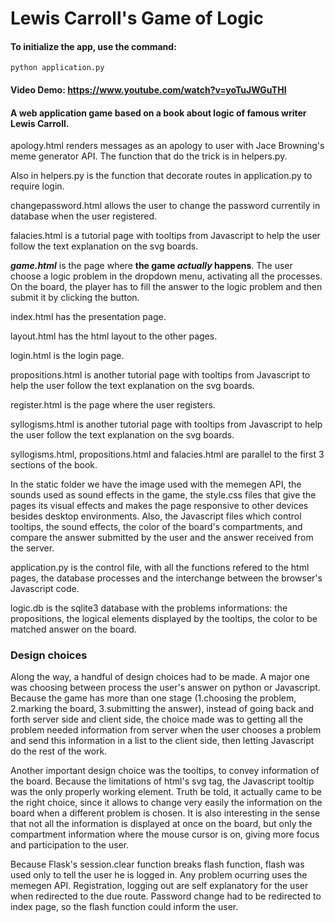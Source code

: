# Lewis Carroll's Game of Logic
#### To initialize the app, use the command:
```
python application.py
```

#### Video Demo:  https://www.youtube.com/watch?v=yoTuJWGuTHI
#### A web application game based on a book about logic of famous writer Lewis Carroll.

apology.html renders messages as an apology to user with Jace Browning's meme generator API. The function that do
the trick is in helpers.py.

Also in helpers.py is the function that decorate routes in application.py to require login.

changepassword.html allows the user to change the password currentily in database when the user registered.

falacies.html is a tutorial page with tooltips from Javascript to help the user follow the text explanation on the svg boards.

***game.html*** is the page where **the game _actually_ happens**. The user choose a logic problem in the dropdown menu, activating
all the processes. On the board, the player has to fill the answer to the logic problem and then submit it by clicking the button.

index.html has the presentation page.

layout.html has the html layout to the other pages.

login.html is the login page.

propositions.html is another tutorial page with tooltips from Javascript to help the user follow the text explanation on the svg boards.

register.html is the page where the user registers.

syllogisms.html is another tutorial page with tooltips from Javascript to help the user follow the text explanation on the svg boards.

syllogisms.html, propositions.html and falacies.html are parallel to the first 3 sections of the book.

In the static folder we have the image used with the memegen API, the sounds used as sound effects in the game, the style.css files
that give the pages its visual effects and makes the page responsive to other devices besides desktop environments. Also, the
Javascript files which control tooltips, the sound effects, the color of the board's compartments, and compare the answer submitted
by the user and the answer received from the server.

application.py is the control file, with all the functions refered to the html pages, the database processes and
the interchange between the browser's Javascript code.

logic.db is the sqlite3 database with the problems informations: the propositions, the logical elements displayed by the tooltips, the
color to be matched answer on the board.

### Design choices
Along the way, a handful of design choices had to be made. A major one was choosing between process the user's answer on python or
Javascript. Because the game has more than one stage (1.choosing the problem, 2.marking the board, 3.submitting the answer), instead
of going back and forth server side and client side, the choice made was to getting all the problem needed information from server
when the user chooses a problem and send this information in a list to the client side, then letting Javascript do the rest of the work.

Another important design choice was the tooltips, to convey information of the board. Because the limitations of html's svg tag, the
Javascript tooltip was the only properly working element. Truth be told, it actually came to be the right choice, since it allows
to change very easily the information on the board when a different problem is chosen. It is also interesting in the sense that
not all the information is displayed at once on the board, but only the compartment information where the mouse cursor is on, giving
more focus and participation to the user.

Because Flask's session.clear function breaks flash function, flash was used only to tell the user he is logged in. Any problem
ocurring uses the memegen API. Registration, logging out are self explanatory for the user when redirected to the due route.
Password change had to be redirected to index page, so the flash function could inform the user.
